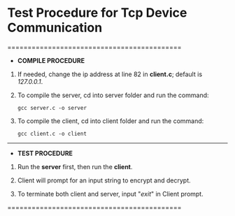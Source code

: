 # **Test Procedure for Tcp Device Communication**

===========================================

* **COMPILE PROCEDURE**

1. If needed, change the ip address at line 82 in **client.c**; default is _127.0.0.1_.

2. To compile the server, cd into server folder and run the command:
    ```
    gcc server.c -o server
    ```

3. To compile the client, cd into client folder and run the command:
    ```
    gcc client.c -o client
    ```


---

* **TEST PROCEDURE**

1. Run the **server** first, then run the **client**.

2. Client will prompt for an input string to encrypt and decrypt.

3. To terminate both client and server, input  "_exit_" in Client prompt.

===========================================
